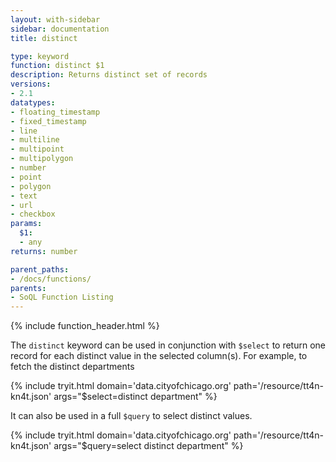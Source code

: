 ```yaml
---
layout: with-sidebar
sidebar: documentation
title: distinct

type: keyword
function: distinct $1
description: Returns distinct set of records
versions:
- 2.1
datatypes:
- floating_timestamp
- fixed_timestamp
- line
- multiline
- multipoint
- multipolygon
- number
- point
- polygon
- text
- url
- checkbox
params:
  $1:
  - any
returns: number

parent_paths:
- /docs/functions/
parents:
- SoQL Function Listing
---
```


{% include function_header.html %}

The `distinct` keyword can be used in conjunction with `$select` to return one record for each distinct value in the selected column(s). For example, to fetch the distinct departments

{% include tryit.html domain='data.cityofchicago.org' path='/resource/tt4n-kn4t.json' args="$select=distinct department" %}

It can also be used in a full `$query` to select distinct values.

{% include tryit.html domain='data.cityofchicago.org' path='/resource/tt4n-kn4t.json' args="$query=select distinct department" %}
